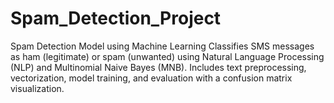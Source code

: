 # Spam_Detection_Project
 Spam Detection Model using Machine Learning Classifies SMS messages as ham (legitimate) or spam (unwanted) using Natural Language Processing (NLP) and Multinomial Naive Bayes (MNB). Includes text preprocessing, vectorization, model training, and evaluation with a confusion matrix visualization.
